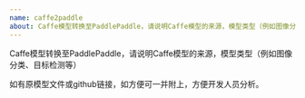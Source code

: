 ```yaml
---
name: caffe2paddle
about: Caffe模型转换至PaddlePaddle，请说明Caffe模型的来源，模型类型（例如图像分类、目标检测等）
---
```


Caffe模型转换至PaddlePaddle，请说明Caffe模型的来源，模型类型（例如图像分类、目标检测等）  

如有原模型文件或github链接，如方便可一并附上，方便开发人员分析。
